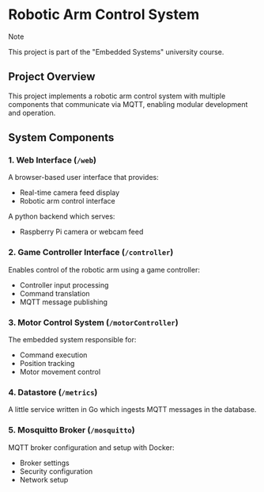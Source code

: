 # Robotic Arm Control System

> [!NOTE]
> This project is part of the "Embedded Systems" university course.

## Project Overview

This project implements a robotic arm control system with multiple components that communicate via MQTT, enabling modular development and operation.

## System Components

### 1. Web Interface (`/web`)

A browser-based user interface that provides:

- Real-time camera feed display
- Robotic arm control interface

A python backend which serves:

- Raspberry Pi camera or webcam feed

### 2. Game Controller Interface (`/controller`)

Enables control of the robotic arm using a game controller:

- Controller input processing
- Command translation
- MQTT message publishing

### 3. Motor Control System (`/motorController`)

The embedded system responsible for:

- Command execution
- Position tracking
- Motor movement control

### 4. Datastore (`/metrics`)

A little service written in Go which ingests MQTT messages in the database.

### 5. Mosquitto Broker (`/mosquitto`)

MQTT broker configuration and setup with Docker:

- Broker settings
- Security configuration
- Network setup

